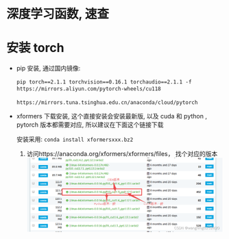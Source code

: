 # 深度学习函数, 速查

# 安装 torch

- pip 安装, 通过国内镜像: 

  ```shell
  pip torch==2.1.1 torchvision==0.16.1 torchaudio==2.1.1 -f https://mirrors.aliyun.com/pytorch-wheels/cu118	
  
  https://mirrors.tuna.tsinghua.edu.cn/anaconda/cloud/pytorch
  ```

- xformers 下载安装, 这个直接安装会安装最新版, 以及 cuda 和 python , pytorch 版本都需要对应, 所以建议在下面这个链接下载

  安装采用: `conda install xformersxxx.bz2`

  1. 访问https://anaconda.org/xformers/xformers/files， 找个对应的版本![img](https://raw.githubusercontent.com/zhuhu00/img/master/uPic/20241107154858.png)